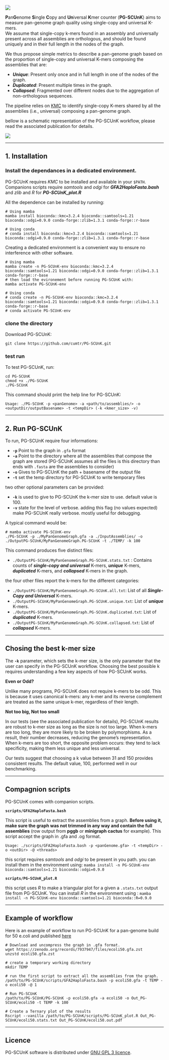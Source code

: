 ![](images/PG-SCUnK_logo.png)


**P**an**G**enome **S**ingle **C**opy and **Un**iversal **K**mer counter (**PG-SCUnK**) aims to measure pan-genome graph quality using single-copy and universal K-mers.  
We assume that single-copy k-mers found in an assembly and universally present across all assemblies are orthologous, and should be found uniquely and in their full length in the nodes of the graph.

We thus propose simple metrics to describe a pan-genome graph based on the proportion of single-copy and universal K-mers composing the assemblies that are:
- _**Unique**_: Present only once and in full length in one of the nodes of the graph.
- _**Duplicated**_: Present multiple times in the graph.
- _**Collapsed**_: Fragmented over different nodes due to the aggregation of non-orthologous sequences.

The pipeline relies on [KMC](https://github.com/refresh-bio/KMC) to identify single-copy K-mers shared by all the assemblies (i.e., universal) composing a pan-genome graph.

bellow is a schematic representation of the PG-SCUnK workflow, please read the associated publication for details.

![](images/PG-SCUnK_workflow.png)

---

## 1. Installation

### Install the dependances in a dedicated environment.

PG-SCUnK requires _KMC_ to be installed and available in your `$PATH`.
Companions scripts require _samtools_ and _odgi_ for **_GFA2HaploFasta.bash_** and _zlib_ and _R_ for **_PG-SCUnK_plot.R_**

All the dependence can be installed by running:

```
# Using mamba 
mamba install bioconda::kmc=3.2.4 bioconda::samtools=1.21 bioconda::odgi=0.9.0 conda-forge::zlib=1.3.1 conda-forge::r-base 

# Using conda
# conda install bioconda::kmc=3.2.4 bioconda::samtools=1.21 bioconda::odgi=0.9.0 conda-forge::zlib=1.3.1 conda-forge::r-base
```

Creating a dedicated environment is a convenient way to ensure no interference with other software.

```
# Using mamba 
mamba create -n PG-SCUnK-env bioconda::kmc=3.2.4 bioconda::samtools=1.21 bioconda::odgi=0.9.0 conda-forge::zlib=1.3.1 conda-forge::r-base
# then load the evironement before running PG-SCUnK with:
mamba activate PG-SCUnK-env

# Using conda
# conda create -n PG-SCUnK-env bioconda::kmc=3.2.4 bioconda::samtools=1.21 bioconda::odgi=0.9.0 conda-forge::zlib=1.3.1 conda-forge::r-base
# conda activate PG-SCUnK-env
```

### clone the directory

Download PG-SCUnK:

```
git clone https://github.com/cumtr/PG-SCUnK.git
```

### test run

To test PG-SCUnK, run:

```
cd PG-SCUnK
chmod +x ./PG-SCUnK
./PG-SCUnK
```

This command should print the help line for PG-SCUnK:

`Usage: ./PG-SCUnK -p <panGenome> -a <path/to/assemblies/> -o <outputDir/outputBasename> -t <tempDir> (-k <kmer_size> -v)`

---

## 2. Run PG-SCUnK

To run, PG-SCUnK require four informations:
- **`-p`** Point to the graph in `.gfa` format
- **`-a`** Point to the directory where all the assemblies that compose the graph are stored (PG-SCUnK assumes all the files is this directory than ends with `.fasta` are the assemblies to consider)
- **`-o`** Gives to PG-SCUnK the path + basename of the output file
- **`-t`** set the temp directory for PG-SCUnK to write temporary files

two other optional parameters can be provided: 
- **`-k`** is used to give to PG-SCUnK the k-mer size to use. default value is 100.
- **`-v`** state for the level of verbose. adding this flag (no values expected) make PG-SCUnK really verbose. mostly useful for debugging.

A typical command would be:
```
# mamba activate PG-SCUnK-env
./PG-SCUnK -p ./MyPanGenomeGraph.gfa -a ./InputAssemblies/ -o ./OutputPG-SCUnK/MyPanGenomeGraph.PG-SCUnK -t ./TEMP/ -k 100
```

This command produces five distinct files:

- `./OutputPG-SCUnK/MyPanGenomeGraph.PG-SCUnK.stats.txt` : Contains counts of _**single-copy and universal**_ K-mers, _**unique**_ K-mers, _**duplicated**_ K-mers, and _**collapsed**_ K-mers in the graph.

the four other files report the k-mers for the different categories:

- `./OutputPG-SCUnK/MyPanGenomeGraph.PG-SCUnK.all.txt`: List of all _**Single-Copy and Universal**_ K-mers.
- `./OutputPG-SCUnK/MyPanGenomeGraph.PG-SCUnK.unique.txt`: List of _**unique**_ K-mers.
- `./OutputPG-SCUnK/MyPanGenomeGraph.PG-SCUnK.duplicated.txt`: List of _**duplicated**_ K-mers.
- `./OutputPG-SCUnK/MyPanGenomeGraph.PG-SCUnK.collapsed.txt`: List of _**collapsed**_ K-mers.

---

## Chosing the best k-mer size

The **`-k`** parameter, which sets the k-mer size, is the only parameter that the user can specify in the PG-SCUnK workflow.
Choosing the best possible k requires understanding a few key aspects of how PG-SCUnK works.

**Even or Odd?**

Unlike many programs, PG-SCUnK does not require k-mers to be odd. This is because it uses canonical k-mers: any k-mer and its reverse complement are treated as the same unique k-mer, regardless of their length.

**Not too big, Not too small**

In our tests (see the associated publication for details), PG-SCUnK results are robust to k-mer size as long as the size is not too large.
When k-mers are too long, they are more likely to be broken by polymorphisms. As a result, their number decreases, reducing the genome’s representation.
When k-mers are too short, the opposite problem occurs: they tend to lack specificity, making them less unique and less universal.

Our tests suggest that choosing a k value between 31 and 150 provides consistent results.
The default value, 100, performed well in our benchmarking.

---

## Compagnion scripts

PG-SCUnK comes with companion scripts.

**`scripts/GFA2HaploFasta.bash`**

This script is useful to extract the assemblies from a graph. **Before using it, make sure the graph was not trimmed in any way and contain the full assemblies** (row output from __pggb__ or __minigraph cactus__ for example). This script accept the graph in .gfa and .og format.

`Usage: ./scripts/GFA2HaploFasta.bash -p <panGenome.gfa> -t <tempDir> -o <outDir> -@ <threads>`

this script requires _samtools_ and _odgi_ to be present in you path. you can install them in the environment using: 
`mamba install -n PG-SCUnK-env bioconda::samtools=1.21 bioconda::odgi=0.9.0`

**`scripts/PG-SCUnK_plot.R`**

this script uses _R_ to make a triangular plot for a given a `.stats.txt` output file from PG-SCUnK.
You can install _R_ in the environment using : 
`mamba install -n PG-SCUnK-env bioconda::samtools=1.21 bioconda::R=0.9.0`

---

## Example of workflow

Here is an example of workflow to run PG-SCUnK for a pan-genome build for 50 e.coli and published [here](https://www.nature.com/articles/s41592-024-02430-3)

```
# Download and uncompress the graph in .gfa format.
wget https://zenodo.org/records/7937947/files/ecoli50.gfa.zst
unzstd ecoli50.gfa.zst 

# create a temporary working directory
mkdir TEMP

# run the first script to extract all the assemblies from the graph.
/path/to/PG-SCUnK/scripts/GFA2HaploFasta.bash -p ecoli50.gfa -t TEMP -o ecoli50 -@ 1

# Run PG-SCUnK
/path/to/PG-SCUnK/PG-SCUnK -p ecoli50.gfa -a ecoli50 -o Out_PG-SCUnK/ecoli50 -t TEMP -k 100

# Create a Ternary plot of the results
Rscript --vanilla /path/to/PG-SCUnK/scripts/PG-SCUnK_plot.R Out_PG-SCUnK/ecoli50.stats.txt Out_PG-SCUnK/ecoli50.out.pdf
```

---

## Licence

PG-SCUnK software is distributed under [GNU GPL 3 licence](https://www.gnu.org/licenses/gpl-3.0.txt).


